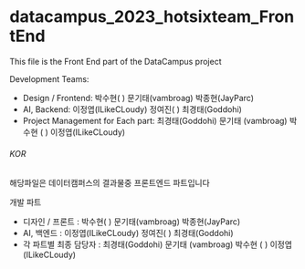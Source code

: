 # datacampus_2023_hotsixteam_FrontEnd
This file is the Front End part of the DataCampus project

Development Teams:

- Design / Frontend: 박수현( ) 문기태(vambroag) 박종현(JayParc)
- AI, Backend: 이정엽(ILikeCLoudy) 정여진( ) 최경태(Goddohi)
- Project Management for Each part: 최경태(Goddohi) 문기태 (vambroag) 박수현 ( ) 이정엽(ILikeCLoudy)

###### KOR 
해당파일은 데이터캠퍼스의 결과물중 프론트엔드 파트입니다

개발 파트

- 디자인 / 프론트 : 박수현( ) 문기태(vambroag) 박종현(JayParc)
- AI, 백엔드 : 이정엽(ILikeCLoudy) 정여진( ) 최경태(Goddohi)
- 각 파트별 최종 담당자 : 최경태(Goddohi) 문기태 (vambroag) 박수현 ( ) 이정엽(ILikeCLoudy)
  
